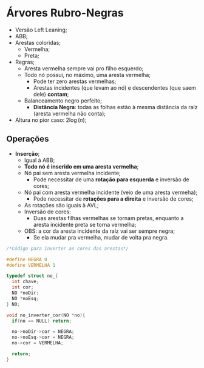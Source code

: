 # Árvores Rubro-Negras
- Versão Left Leaning;
- ABB;
- Arestas coloridas;
  - Vermelha;
  - Preta;
- Regras;
  - Aresta vermelha sempre vai pro filho esquerdo;
  - Todo nó possui, no máximo, uma aresta vermelha;
    - Pode ter zero arestas vermelhas;
    - Arestas incidentes (que levam ao nó) e descendentes (que saem dele) **contam**;
  - Balanceamento negro perfeito;
    - **Distância Negra**: todas as folhas estão à mesma distância da raíz (aresta vermelha não conta);
- Altura no pior caso: $2 \log(n)$;

## Operações
- **Inserção**;
  - Igual à ABB;
  - **Todo nó é inserido em uma aresta vermelha**;
  - Nó pai sem aresta vermelha incidente;
    - Pode necessitar de uma **rotação para esquerda** e inversão de cores;
  - Nó pai com aresta vermelha incidente (veio de uma aresta vermeha);
    - Pode necessitar de **rotações para a direita** e inversão de cores;
  - As rotações são iguais à AVL;
  - Inversão de cores:
    - Duas arestas filhas vermelhas se tornam pretas, enquanto a aresta incidente preta se torna vermelha;
  - OBS: a cor da aresta incidente da raíz vai ser sempre negra;
    - Se ela mudar pra vermelha, mudar de volta pra negra.
```C
/*Código para inverter as cores das arestas*/

#define NEGRA 0
#define VERMELHA 1

typedef struct no_{
  int chave;
  int cor;
  NO *noDir;
  NO *noEsq;
} NO;

void no_inverter_cor(NO *no){
  if(no == NULL) return;

  no->noDir->cor = NEGRA;
  no->noEsq->cor = NEGRA;
  no->cor = VERMELHA;

  return;
}
```